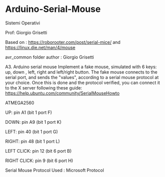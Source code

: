 # Arduino-Serial-Mouse

Sistemi Operativi

Prof: Giorgio Grisetti

Based on : https://roborooter.com/post/serial-mice/ and https://linux.die.net/man/4/mouse

avr_common folder author : Giorgio Grisetti

A3. Arduino serial mouse
   Implement a fake mouse, simulated with 6 keys: up, down , left, right and left/right button.
   The fake mouse connects to the serial port, and sends the "values", according to a serial mouse
   protocol at your choice.
   Once this is done and the protocol verified, you can connect it to the X server following these guide:
   https://help.ubuntu.com/community/SerialMouseHowto

ATMEGA2560

UP: pin A1 (bit 1 port F) 

DOWN: pin A9 (bit 1 port K)

LEFT: pin 40 (bit 1 port G)

RIGHT: pin 48 (bit 1 port L)

LEFT CLICK: pin 12 (bit 6 port B)

RIGHT CLICK: pin 9 (bit 6 port H)

Serial Mouse Protocol Used : Microsoft Protocol
